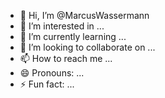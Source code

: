 - 👋 Hi, I’m @MarcusWassermann
- 👀 I’m interested in ...
- 🌱 I’m currently learning ...
- 💞️ I’m looking to collaborate on ...
- 📫 How to reach me ...
- 😄 Pronouns: ...
- ⚡ Fun fact: ...

<!---
MarcusWassermann/MarcusWassermann is a ✨ special ✨ repository because its `README.md` (this file) appears on your GitHub profile.
You can click the Preview link to take a look at your changes.
--->
